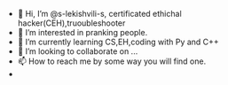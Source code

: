 - 👋 Hi, I’m @s-lekishvili-s, certificated ethichal hacker(CEH),truoubleshooter
- 👀 I’m interested in pranking people.
- 🌱 I’m currently learning CS,EH,coding with Py and C++
- 💞️ I’m looking to collaborate on ...
- 📫 How to reach me by some way you will find one.
- 
<!---
s-lekishvili-s/s-lekishvili-s is a ✨ special ✨ repository because its `README.md` (this file) appears on your GitHub profile.
You can click the Preview link to take a look at your changes.
--->
